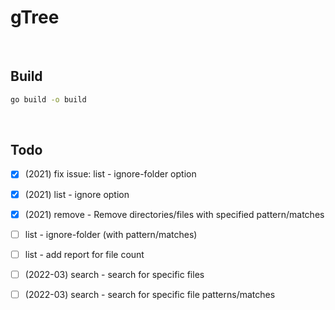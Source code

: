 # gTree

&nbsp;

## Build

```bash
go build -o build

```

&nbsp;

## Todo

- [x] (2021) fix issue: list - ignore-folder option

- [x] (2021) list - ignore option

- [x] (2021) remove - Remove directories/files with specified pattern/matches

- [ ] list - ignore-folder (with pattern/matches)

- [ ] list - add report for file count

- [ ] (2022-03) search - search for specific files

- [ ] (2022-03) search - search for specific file patterns/matches

&nbsp;
